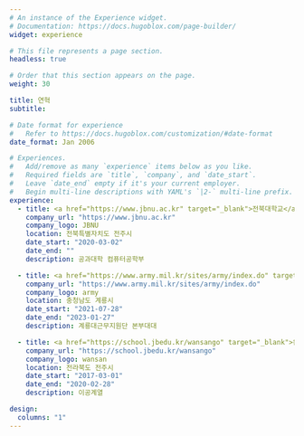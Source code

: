 ```yaml
---
# An instance of the Experience widget.
# Documentation: https://docs.hugoblox.com/page-builder/
widget: experience

# This file represents a page section.
headless: true

# Order that this section appears on the page.
weight: 30

title: 연혁
subtitle:

# Date format for experience
#   Refer to https://docs.hugoblox.com/customization/#date-format
date_format: Jan 2006

# Experiences.
#   Add/remove as many `experience` items below as you like.
#   Required fields are `title`, `company`, and `date_start`.
#   Leave `date_end` empty if it's your current employer.
#   Begin multi-line descriptions with YAML's `|2-` multi-line prefix.
experience:
  - title: <a href="https://www.jbnu.ac.kr" target="_blank">전북대학교</a>
    company_url: "https://www.jbnu.ac.kr"
    company_logo: JBNU
    location: 전북특별자치도 전주시
    date_start: "2020-03-02"
    date_end: ""
    description: 공과대학 컴퓨터공학부

  - title: <a href="https://www.army.mil.kr/sites/army/index.do" target="_blank">대한민국 육군</a>
    company_url: "https://www.army.mil.kr/sites/army/index.do"
    company_logo: army
    location: 충청남도 계룡시
    date_start: "2021-07-28"
    date_end: "2023-01-27"
    description: 계룡대근무지원단 본부대대

  - title: <a href="https://school.jbedu.kr/wansango" target="_blank">완산고등학교</a>
    company_url: "https://school.jbedu.kr/wansango"
    company_logo: wansan
    location: 전라북도 전주시
    date_start: "2017-03-01"
    date_end: "2020-02-28"
    description: 이공계열

design:
  columns: "1"
---
```

